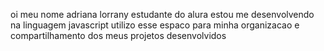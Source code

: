 oi meu nome adriana lorrany
estudante do alura
estou me desenvolvendo na linguagem javascript
utilizo esse espaco para minha organizacao e compartilhamento dos meus projetos desenvolvidos
